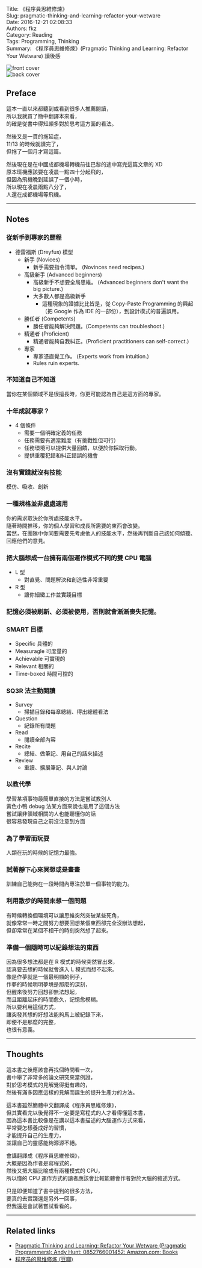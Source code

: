 Title: 《程序員思維修煉》  
Slug: pragmatic-thinking-and-learning-refactor-your-wetware  
Date: 2016-12-21 02:08:33  
Authors: fkz  
Category: Reading  
Tags: Programming, Thinking  
Summary: 《程序員思維修煉》(Pragmatic Thinking and Learning: Refactor Your Wetware) 讀後感  
  
  
![front cover](/files/pragmatic-thinking-and-learning-refactor-your-wetware/front-cover.jpg)  
![back cover](/files/pragmatic-thinking-and-learning-refactor-your-wetware/back-cover.jpg)  
  
  
## Preface  
  
這本一直以來都聽到或看到很多人推薦閱讀，  
所以我就買了簡中翻譯本來看，  
的確是從書中得知頗多對於思考這方面的看法。  
  
然後又是一貫的拖延症，  
11/13 的時候就讀完了，  
但拖了一個月才寫這篇。  
  
然後現在是在中國成都機場轉機前往巴黎的途中寫完這篇文章的 XD  
原本班機應該要在凌晨一點四十分起飛的，  
但因為飛機晚到延誤了一個小時，  
所以現在凌晨兩點八分了，  
人還在成都機場等飛機。  
  
---  
  
## Notes  
  
### 從新手到專家的歷程  
  
+ 德雷福斯 (Dreyfus) 模型  
    + 新手 (Novices)  
        + 新手需要指令清單。 (Novinces need recipes.)  
    + 高級新手 (Advanced beginners)  
        + 高級新手不想要全局思維。 (Advanced beginners don't want the big picture.)  
        + 大多數人都是高級新手  
            + 這種現象的證據比比皆是，從 Copy-Paste Programming 的興起（把 Google 作為 IDE 的一部份），到設計模式的普遍誤用。  
    + 勝任者 (Competents)  
        + 勝任者能夠解決問題。(Competents can troubleshoot.)  
    + 精通者 (Proficient)  
        + 精通者能夠自我糾正。(Proficient practitioners can self-correct.)  
    + 專家  
        + 專家憑直覺工作。 (Experts work from intuition.)  
        + Rules ruin experts.  
  
### 不知道自己不知道  
  
當你在某個領域不是很擅長時，你更可能認為自己是這方面的專家。  
  
### 十年成就專家？  
  
+ 4 個條件  
    + 需要一個明確定義的任務  
    + 任務需要有適當難度（有挑戰性但可行）  
    + 任務環境可以提供大量回饋，以便於你採取行動。  
    + 提供重覆犯錯和糾正錯誤的機會  
  
### 沒有實踐就沒有技能  
  
模仿、吸收、創新  
  
### 一種規格並非處處適用  
  
你的需求取決於你所處技能水平。  
隨著時間推移，你的個人學習和成長所需要的東西會改變。  
當然，在團隊中你同要需要先考慮他人的技能水平，然後再判斷自己該如何傾聽、回應他們的意見。  
  
### 把大腦想成一台擁有兩個運作模式不同的雙 CPU 電腦  
  
+ L 型  
    + 對直覺、問題解決和創造性非常重要  
+ R 型  
    + 讓你細緻工作並實踐目標  
  
### 記憶必須被刷新、必須被使用，否則就會漸漸喪失記憶。  
  
  
### SMART 目標  
  
+ Specific 具體的  
+ Measuragle 可度量的  
+ Achievable 可實現的  
+ Relevant 相關的  
+ Time-boxed 時間可控的  
  
  
### SQ3R 法主動閱讀  
  
+ Survey  
    + 掃描目錄和每章總結、得出總體看法  
+ Question  
    + 紀錄所有問題  
+ Read  
    + 閱讀全部內容  
+ Recite  
    + 總結、做筆記、用自己的話來描述  
+ Review  
    + 重讀、擴展筆記、與人討論  
  
### 以教代學  
  
學習某項事物最簡單直接的方法是嘗試教別人  
黃色小鴨 debug 法某方面來說也是用了這個方法  
嘗試讓非領域相關的人也能聽懂你的話  
很容易發現自己之前沒注意到方面  
  
### 為了學習而玩耍  
  
人類在玩的時候的記憶力最強。  
  
### 試著靜下心來冥想或是畫畫  
  
訓練自己能夠在一段時間內專注於單一個事物的能力。  
  
### 利用散步的時間來想一個問題  
  
有時候轉換個環境可以讓思維突然突破某些死角，  
就像常常一時之間努力想要回想某個東西卻完全沒辦法想起，  
但卻常常在某個不相干的時刻突然想了起來。  
  
### 準備一個隨時可以紀錄想法的東西  
  
因為很多想法都是在 R 模式的時候突然冒出來，  
認真要去想的時候就會進入 L 模式而想不起來。  
像是作夢就是一個最明顯的例子，  
作夢的時候明明夢境是那麼的深刻，  
但醒來後努力回想卻無法想起，  
而且距離起床的時間愈久，記憶愈模糊。  
所以要利用這個方式，  
讓突發其想的好想法能夠馬上被紀錄下來，  
即便不是那麼的完整，  
也很有意義。  
  
---  
  
## Thoughts  
  
這本書之後應該會再找個時間看一次，  
書中舉了非常多的論文研究來當例證，  
對於思考模式的見解覺得挺有趣的，  
然後有滿多因應這樣的見解而誕生的提升生產力的方法。  
  
這本書雖然簡體中文翻譯成《程序員思維修煉》，  
但其實看完以後覺得不一定要是寫程式的人才看得懂這本書，  
因為這本書比較像是在講以這本書描述的大腦運作方式來看，  
平常要怎樣養成好的習慣，  
才能提升自己的生產力，  
並讓自己的靈感能夠源源不絕。  
  
會講翻譯成《程序員思維修煉》，  
大概是因為作者是寫程式的，  
然後又把大腦比喻成有兩種模式的 CPU，  
所以懂的 CPU 運作方式的讀者應該會比較能體會作者對於大腦的敘述方式。  
  
只是即便知道了書中提到的很多方法，  
要真的去實踐還是另外一回事，  
但我還是會試著嘗試看看的。  
  
---  
  
## Related links  
  
+ [Pragmatic Thinking and Learning: Refactor Your Wetware (Pragmatic Programmers): Andy Hunt: 0852766001452: Amazon.com: Books](https://www.amazon.com/Pragmatic-Thinking-Learning-Refactor-Programmers/dp/1934356050)  
+ [程序员的思维修炼 (豆瓣)](https://book.douban.com/subject/5372651/)  
